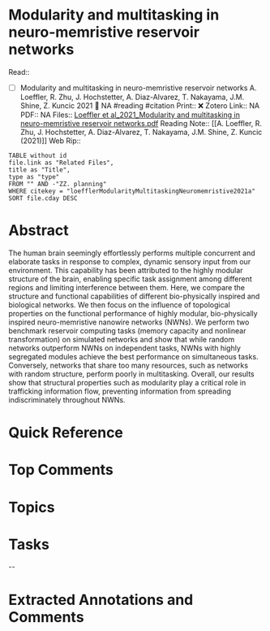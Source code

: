 

# Modularity and multitasking in neuro-memristive reservoir networks
Read:: 
- [ ] Modularity and multitasking in neuro-memristive reservoir networks A. Loeffler, R. Zhu, J. Hochstetter, A. Diaz-Alvarez, T. Nakayama, J.M. Shine, Z. Kuncic 2021 🛫 NA #reading #citation
Print::  ❌
Zotero Link:: NA
PDF:: NA
Files:: [Loeffler et al_2021_Modularity and multitasking in neuro-memristive reservoir networks.pdf](file:////home/michaelt/Insync/m@tarlton.info/Google%20Drive/06.%20Zotero/storage/5AQVA3NR/Loeffler%20et%20al_2021_Modularity%20and%20multitasking%20in%20neuro-memristive%20reservoir%20networks.pdf)
Reading Note:: [[A. Loeffler, R. Zhu, J. Hochstetter, A. Diaz-Alvarez, T. Nakayama, J.M. Shine, Z. Kuncic (2021)]]
Web Rip:: 

```dataview
TABLE without id
file.link as "Related Files",
title as "Title",
type as "type"
FROM "" AND -"ZZ. planning"
WHERE citekey = "loefflerModularityMultitaskingNeuromemristive2021a" 
SORT file.cday DESC
```

# Abstract
The human brain seemingly effortlessly performs multiple concurrent and elaborate tasks in response to complex, dynamic sensory input from our environment. This capability has been attributed to the highly modular structure of the brain, enabling specific task assignment among different regions and limiting interference between them. Here, we compare the structure and functional capabilities of different bio-physically inspired and biological networks. We then focus on the influence of topological properties on the functional performance of highly modular, bio-physically inspired neuro-memristive nanowire networks (NWNs). We perform two benchmark reservoir computing tasks (memory capacity and nonlinear transformation) on simulated networks and show that while random networks outperform NWNs on independent tasks, NWNs with highly segregated modules achieve the best performance on simultaneous tasks. Conversely, networks that share too many resources, such as networks with random structure, perform poorly in multitasking. Overall, our results show that structural properties such as modularity play a critical role in trafficking information flow, preventing information from spreading indiscriminately throughout NWNs.

# Quick Reference


# Top Comments


# Topics


# Tasks


--
# Extracted Annotations and Comments